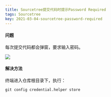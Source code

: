 ```yaml
---
title: Sourcetree提交代码时提示Password Required
tags: Sourcetree
key: 2021-03-04-sourcetree-password-required
---
```

#### 问题
每次提交代码都会弹窗，要求输入密码。

<img src="https://image.oldboard.tech/blog/WX20210304-113116.png">

#### 解决方法
终端进入仓库根目录下，执行：

```
git config credential.helper store
```
